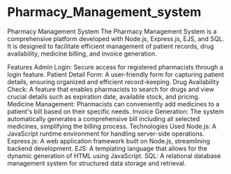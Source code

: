 # Pharmacy_Management_system
Pharmacy Management System
The Pharmacy Management System is a comprehensive platform developed with Node.js, Express.js, EJS, and SQL. It is designed to facilitate efficient management of patient records, drug availability, medicine billing, and invoice generation.

Features
Admin Login: Secure access for registered pharmacists through a login feature.
Patient Detail Form: A user-friendly form for capturing patient details, ensuring organized and efficient record-keeping.
Drug Availability Check: A feature that enables pharmacists to search for drugs and view crucial details such as expiration date, available stock, and pricing.
Medicine Management: Pharmacists can conveniently add medicines to a patient's bill based on their specific needs.
Invoice Generation: The system automatically generates a comprehensive bill including all selected medicines, simplifying the billing process.
Technologies Used
Node.js: A JavaScript runtime environment for handling server-side operations.
Express.js: A web application framework built on Node.js, streamlining backend development.
EJS: A templating language that allows for the dynamic generation of HTML using JavaScript.
SQL: A relational database management system for structured data storage and retrieval.

